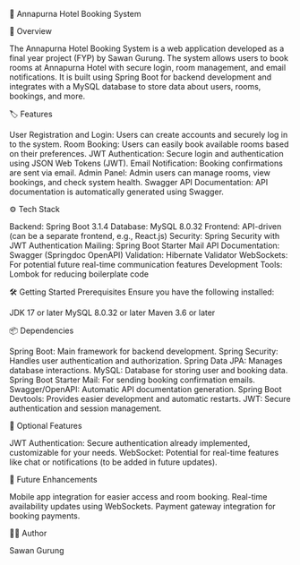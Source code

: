 
🌟 Annapurna Hotel Booking System

📄 Overview

The Annapurna Hotel Booking System is a web application developed as a final year project (FYP) by Sawan Gurung. The system allows users to book rooms at Annapurna Hotel with secure login, room management, and email notifications. It is built using Spring Boot for backend development and integrates with a MySQL database to store data about users, rooms, bookings, and more.

🏷️ Features

User Registration and Login: Users can create accounts and securely log in to the system.
Room Booking: Users can easily book available rooms based on their preferences.
JWT Authentication: Secure login and authentication using JSON Web Tokens (JWT).
Email Notification: Booking confirmations are sent via email.
Admin Panel: Admin users can manage rooms, view bookings, and check system health.
Swagger API Documentation: API documentation is automatically generated using Swagger.

⚙️ Tech Stack

Backend: Spring Boot 3.1.4
Database: MySQL 8.0.32
Frontend: API-driven (can be a separate frontend, e.g., React.js)
Security: Spring Security with JWT Authentication
Mailing: Spring Boot Starter Mail
API Documentation: Swagger (Springdoc OpenAPI)
Validation: Hibernate Validator
WebSockets: For potential future real-time communication features
Development Tools: Lombok for reducing boilerplate code

🛠️ Getting Started
Prerequisites
Ensure you have the following installed:

JDK 17 or later
MySQL 8.0.32 or later
Maven 3.6 or later

📦 Dependencies

Spring Boot: Main framework for backend development.
Spring Security: Handles user authentication and authorization.
Spring Data JPA: Manages database interactions.
MySQL: Database for storing user and booking data.
Spring Boot Starter Mail: For sending booking confirmation emails.
Swagger/OpenAPI: Automatic API documentation generation.
Spring Boot Devtools: Provides easier development and automatic restarts.
JWT: Secure authentication and session management.

🔧 Optional Features

JWT Authentication: Secure authentication already implemented, customizable for your needs.
WebSocket: Potential for real-time features like chat or notifications (to be added in future updates).

🚀 Future Enhancements

Mobile app integration for easier access and room booking.
Real-time availability updates using WebSockets.
Payment gateway integration for booking payments.

👨‍💻 Author

Sawan Gurung

